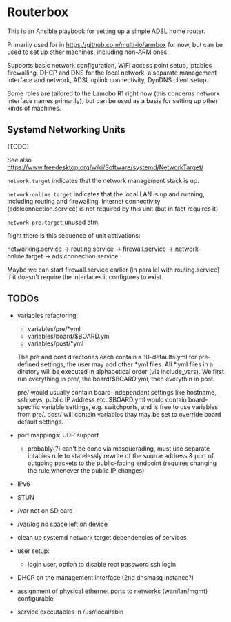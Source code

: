 # Routerbox

This is an Ansible playbook for setting up a simple ADSL home router.

Primarily used for in https://github.com/multi-io/armbox for now,
but can be used to set up other machines, including non-ARM ones.

Supports basic network configuration, WiFi access point setup,
iptables firewalling, DHCP and DNS for the local network, a separate
management interface and network, ADSL uplink connectivity, DynDNS
client setup.

Some roles are tailored to the Lamobo R1 right now (this concerns
network interface names primarily), but can be used as a basis for
setting up other kinds of machines.

## Systemd Networking Units

(TODO)

See also https://www.freedesktop.org/wiki/Software/systemd/NetworkTarget/

`network.target` indicates that the network management stack is up.

`network-online.target` indicates that the local LAN is up and
running, including routing and firewalling. Internet connectivity
(adslconnection.service) is not required by this unit (but in fact
requires it).

`network-pre.target` unused atm.

Right there is this sequence of unit activations:

networking.service -> routing.service -> firewall.service -> network-online.target -> adslconnection.service

Maybe we can start firewall.service earlier (in parallel with
routing.service) if it doesn't require the interfaces it configures to
exist.

## TODOs

- variables refactoring:

  - variables/pre/*yml
  - variables/board/$BOARD.yml
  - variables/post/*yml

  The pre and post directories each contain a 10-defaults.yml for
  pre-defined settings, the user may add other *yml files. All *.yml
  files in a diretory will be executed in alphabetical order (via
  include_vars). We first run everything in pre/, the
  board/$BOARD.yml, then everythin in post.

  pre/ would usually contain board-independent settings like hostname,
  ssh keys, public IP address etc. $BOARD.yml would contain
  board-specific variable settings, e.g. switchports, and is free to
  use variables from pre/. post/ will contain variables thay may be
  set to override board default settings.

- port mappings: UDP support

  - probably(?) can't be done via masquerading, must use separate
    iptables rule to statelessly rewrite of the source address & port
    of outgoing packets to the public-facing endpoint (requires
    changing the rule whenever the public IP changes)
  
- IPv6

- STUN

- /var not on SD card

- /var/log no space left on device

- clean up systemd network target dependencies of services

- user setup:

    - login user, option to disable root password ssh login

- DHCP on the management interface (2nd dnsmasq instance?)

- assignment of physical ethernet ports to networks (wan/lan/mgmt) configurable

- service executables in /usr/local/sbin
